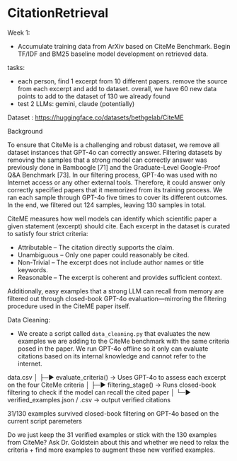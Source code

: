 # CitationRetrieval

Week 1:
- Accumulate training data from ArXiv based on CiteMe Benchmark. Begin TF/IDF and BM25 baseline model development on retrieved data.

tasks:
- each person, find 1 excerpt from 10 different papers. remove the source from each excerpt and add to dataset. overall, we have 60 new data points to add to the dataset of 130 we already found
- test 2 LLMs: gemini, claude (potentially)

Dataset : https://huggingface.co/datasets/bethgelab/CiteME

Background

To ensure that CiteMe is a challenging and robust dataset, we remove all dataset instances that GPT-4o can correctly answer. Filtering datasets by removing the samples that a strong model can correctly answer was previously done in Bamboogle [71] and the Graduate-Level Google-Proof Q&A Benchmark [73]. In our filtering process, GPT-4o was used with no Internet access or any other external tools. Therefore, it could answer only correctly specified papers that it memorized from its training process. We ran each sample through GPT-4o five times to cover its different outcomes. In the end, we filtered out 124 samples, leaving 130 samples in total.

CiteME measures how well models can identify which scientific paper a given statement (excerpt) should cite.
Each excerpt in the dataset is curated to satisfy four strict criteria:
- Attributable – The citation directly supports the claim.
- Unambiguous – Only one paper could reasonably be cited.
- Non-Trivial – The excerpt does not include author names or title keywords.
- Reasonable – The excerpt is coherent and provides sufficient context.

Additionally, easy examples that a strong LLM can recall from memory are filtered out through closed-book GPT-4o evaluation—mirroring the filtering procedure used in the CiteME paper itself.

Data Cleaning:
- We create a script called `data_cleaning.py` that evaluates the new examples we are adding to the 
CiteMe benchmark with the same criteria posed in the paper. We run GPT-4o offline so it only can evaluate
citations based on its internal knowledge and cannot refer to the internet. 

data.csv
   │
   ├─► evaluate_criteria() → Uses GPT-4o to assess each excerpt on the four CiteMe criteria
   │
   ├─► filtering_stage()   → Runs closed-book filtering to check if the model can recall the cited paper
   │
   └─► verified_examples.json / .csv -> output verified citations

31/130 examples survived closed-book filtering on GPT-4o based on the current script paremeters

Do we just keep the 31 verified examples or stick with the 130 examples from CiteMe? Ask Dr. Goldstein about this and whether we need to relax the criteria + find more examples to augment these new verified examples. 
